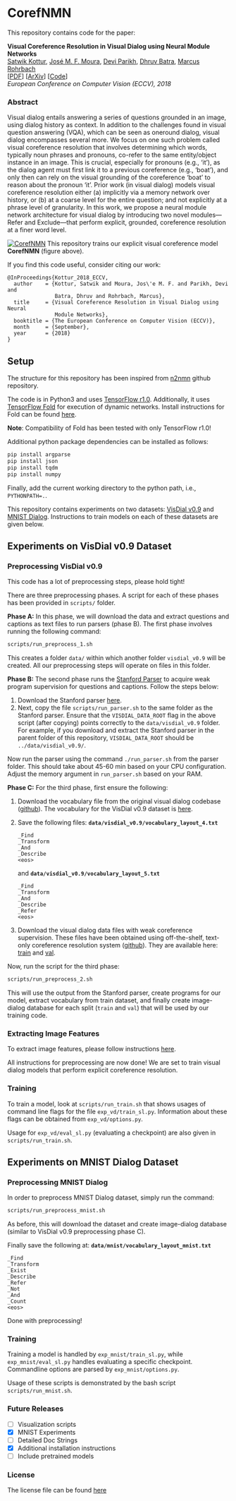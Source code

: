 # CorefNMN

This repository contains code for the paper:

**Visual Coreference Resolution in Visual Dialog using Neural Module Networks**  
[Satwik Kottur][2], [José M. F. Moura][3], [Devi Parikh][4], [Dhruv Batra][5], [Marcus Rohrbach][6]  
[[PDF][15]] [[ArXiv][1]] [[Code][21]]  
_European Conference on Computer Vision (ECCV), 2018_ 

### Abstract
Visual dialog entails answering a series of questions grounded
in an image, using dialog history as context. In addition to the challenges
found in visual question answering (VQA), which can be seen as oneround
dialog, visual dialog encompasses several more. We focus on one
such problem called visual coreference resolution that involves determining
which words, typically noun phrases and pronouns, co-refer to the
same entity/object instance in an image. This is crucial, especially for
pronouns (e.g., ‘it’), as the dialog agent must first link it to a previous
coreference (e.g., ‘boat’), and only then can rely on the visual grounding
of the coreference ‘boat’ to reason about the pronoun ‘it’. Prior work
(in visual dialog) models visual coreference resolution either (a) implicitly
via a memory network over history, or (b) at a coarse level for the
entire question; and not explicitly at a phrase level of granularity. In
this work, we propose a neural module network architecture for visual
dialog by introducing two novel modules—Refer and Exclude—that perform
explicit, grounded, coreference resolution at a finer word level. 


[![CorefNMN](https://i.imgur.com/OERoNPz.png)][1]
This repository trains our explicit visual coreference model **CorefNMN**
(figure above).


If you find this code useful, consider citing our work:

```
@InProceedings{Kottur_2018_ECCV,
  author    = {Kottur, Satwik and Moura, Jos\'e M. F. and Parikh, Devi and 
               Batra, Dhruv and Rohrbach, Marcus},
  title     = {Visual Coreference Resolution in Visual Dialog using Neural 
               Module Networks},
  booktitle = {The European Conference on Computer Vision (ECCV)},
  month     = {September},
  year      = {2018}
}
```


## Setup

The structure for this repository has been inspired from [n2nmn][13] 
github repository.

The code is in Python3 and uses [TensorFlow r1.0][17].
Additionally, it uses [TensorFlow Fold][16] for execution of dynamic networks.
Install instructions for Fold can be found [here][18].

**Note**: Compatibility of Fold has been tested with only TensorFlow r1.0!

Additional python package dependencies can be installed as follows:

```bash
pip install argparse
pip install json
pip install tqdm
pip install numpy
```

Finally, add the current working directory to the python path, i.e., 
`PYTHONPATH=.`.

This repository contains experiments on two datasets: [VisDial v0.9][19]
and [MNIST Dialog][20]. Instructions to train models on each of these datasets 
are given below.

## Experiments on VisDial v0.9 Dataset

### Preprocessing VisDial v0.9
This code has a lot of preprocessing steps, please hold tight!

There are three preprocessing phases. A script for each of these phases has 
been provided in `scripts/` folder.  


**Phase A:** 
In this phase, we will download the data and extract questions and captions
as text files to run parsers (phase B).
The first phase involves running the following command:

```bash
scripts/run_preprocess_1.sh
```
This creates a folder `data/` within which another folder `visdial_v0.9` will 
be created. All our preprocessing steps will operate on files in this folder.

**Phase B:** The second phase runs the [Stanford Parser][9] to acquire weak
program supervision for questions and captions. Follow the steps below:

1. Download the Stanford parser [here][9]. 
2. Next, copy the file `scripts/run_parser.sh` to the same folder as the 
Stanford parser. Ensure that the `VISDIAL_DATA_ROOT` flag in the above script
(after copying) points correctly to the `data/visdial_v0.9` folder.
For example, if you download and extract the Stanford parser in the parent 
folder of this repository, `VISDIAL_DATA_ROOT` should be `../data/visdial_v0.9/`.

Now run the parser using the command `./run_parser.sh` from the parser folder.
This should take about 45-60 min based on your CPU configuration.
Adjust the memory argument in `run_parser.sh` based on your RAM.

**Phase C:** 
For the third phase, first ensure the following:

1. Download the vocabulary file from the original visual dialog codebase
  ([github][7]). The vocabulary for the VisDial v0.9 dataset is 
  [here][8].
1. Save the following files: **`data/visdial_v0.9/vocabulary_layout_4.txt`**
	
	```
	_Find
	_Transform	
	_And
	_Describe
	<eos>
	```
	and **`data/visdial_v0.9/vocabulary_layout_5.txt`**
	
	```
	_Find
	_Transform	
	_And
	_Describe
	_Refer
	<eos>
	```
1. Download the visual dialog data files with weak coreference supervision.
These files have been obtained using off-the-shelf, text-only coreference 
resolution system ([github][10]).
They are available here: [train][11] and [val][12].

Now, run the script for the third phase:
```bash
scripts/run_preprocess_2.sh
```
This will use the output from the Stanford parser, create programs for our 
model, extract vocabulary from train dataset, and finally create image-dialog
database for each split (`train` and `val`) that will be used by our training 
code.


### Extracting Image Features
To extract image features, please follow instructions [here][14].

All instructions for preprocessing are now done! We are set to train visual
dialog models that perform explicit coreference resolution.

### Training
To train a model, look at `scripts/run_train.sh` that shows usages of command 
line flags for the file `exp_vd/train_sl.py`.
Information about these flags can be obtained from `exp_vd/options.py`.

Usage for `exp_vd/eval_sl.py` (evaluating a checkpoint) are also given in 
`scripts/run_train.sh`.


## Experiments on MNIST Dialog Dataset

### Preprocessing MNIST Dialog

In order to preprocess MNIST Dialog dataset, simply run the command:

```bash
scripts/run_preprocess_mnist.sh
```

As before, this will download the dataset and create image-dialog database 
(similar to VisDial v0.9 preprocessing phase C).

Finally save the following at: **`data/mnist/vocabulary_layout_mnist.txt`**

```
_Find
_Transform
_Exist
_Describe
_Refer
_Not
_And
_Count
<eos>
```

Done with preprocessing!

### Training
Training a model is handled by `exp_mnist/train_sl.py`, while 
`exp_mnist/eval_sl.py` handles evaluating a specific checkpoint.
Commandline options are parsed by `exp_mnist/options.py`.

Usage of these scripts is demonstrated by the bash script `scripts/run_mnist.sh`.


### Future Releases
  
- [ ] Visualization scripts
- [x] MNIST Experiments
- [ ] Detailed Doc Strings
- [x] Additional installation instructions
- [ ] Include pretrained models

### License
The license file can be found [here][22]

[1]:https://arxiv.org/abs/1809.01816
[2]:https://satwikkottur.github.io/
[3]:https://users.ece.cmu.edu/~moura/
[4]:https://www.cc.gatech.edu/~parikh/
[5]:https://www.cc.gatech.edu/~dbatra/
[6]:http://rohrbach.vision/
[7]:https://github.com/batra-mlp-lab/visdial/
[8]:https://s3.amazonaws.com/visual-dialog/data/v0.9/visdial_params.json
[9]:https://nlp.stanford.edu/software/lex-parser.shtml#Download
[10]:https://github.com/huggingface/neuralcoref
[11]:http://users.ece.cmu.edu/~skottur/datasets/visdial_v0.9/visdial_0.9_train_coref_supervise.json
[12]:http://users.ece.cmu.edu/~skottur/datasets/visdial_v0.9/visdial_0.9_val_coref_supervise.json
[13]:https://github.com/ronghanghu/n2nmn
[14]:https://github.com/ronghanghu/n2nmn#download-and-preprocess-the-data-1
[15]:https://arxiv.org/pdf/1809.01816.pdf
[16]:https://github.com/tensorflow/fold
[17]:https://www.tensorflow.org/versions/r1.0/
[18]:https://github.com/tensorflow/fold/blob/master/tensorflow_fold/g3doc/setup.md
[19]:https://visualdialog.org/datahttp://cvlab.postech.ac.kr/research/attmem/
[20]:http://cvlab.postech.ac.kr/research/attmem/
[21]:https://github.com/facebookresearch/corefnmn
[22]:https://github.com/facebookresearch/corefnmn/blob/master/LICENSE
